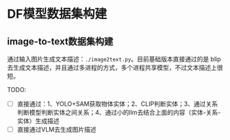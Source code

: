 # DF模型数据集构建
## image-to-text数据集构建
通过输入图片生成文本描述：`./image2text.py`。目前基础版本直接通过的是 blip去生成文本描述，并且通过多进程的方式，多个进程共享模型，不过文本描述上很短。

TODO:
- [ ] 直接通过：1、YOLO+SAM获取物体实体；2、CLIP判断实体；3、通过关系判断模型判断实体之间关系；4、通过小的llm去结合上面的内容（实体-关系-实体）生成描述
- [ ] 直接通过VLM去生成图片描述